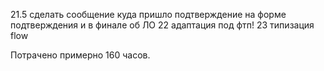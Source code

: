
21.5 сделать сообщение куда пришло подтверждение на форме подтверждения и в финале об ЛО
22 адаптация под фтп!
23 типизация flow


Потрачено примерно 160 часов.